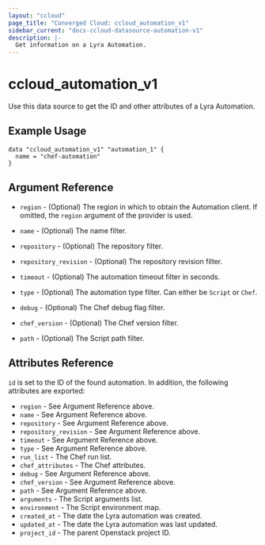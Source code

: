 ```yaml
---
layout: "ccloud"
page_title: "Converged Cloud: ccloud_automation_v1"
sidebar_current: "docs-ccloud-datasource-automation-v1"
description: |-
  Get information on a Lyra Automation.
---
```


# ccloud\_automation\_v1

Use this data source to get the ID and other attributes of a Lyra Automation.

## Example Usage

```hcl
data "ccloud_automation_v1" "automation_1" {
  name = "chef-automation"
}
```

## Argument Reference

* `region` - (Optional) The region in which to obtain the Automation client. If
   omitted, the `region` argument of the provider is used.

* `name` - (Optional) The name filter.

* `repository` - (Optional) The repository filter.

* `repository_revision` - (Optional) The repository revision filter.

* `timeout` - (Optional) The automation timeout filter in seconds.

* `type` - (Optional) The automation type filter. Can either be `Script` or
  `Chef`.

* `debug` - (Optional) The Chef debug flag filter.

* `chef_version` - (Optional) The Chef version filter.

* `path` - (Optional) The Script path filter.

## Attributes Reference

`id` is set to the ID of the found automation. In addition, the following
attributes are exported:

* `region` - See Argument Reference above.
* `name` - See Argument Reference above.
* `repository` - See Argument Reference above.
* `repository_revision` - See Argument Reference above.
* `timeout` - See Argument Reference above.
* `type` - See Argument Reference above.
* `run_list` - The Chef run list.
* `chef_attributes` - The Chef attributes.
* `debug` - See Argument Reference above.
* `chef_version` - See Argument Reference above.
* `path` - See Argument Reference above.
* `arguments` - The Script arguments list.
* `environment` - The Script environment map.
* `created_at` - The date the Lyra automation was created.
* `updated_at` - The date the Lyra automation was last updated.
* `project_id` - The parent Openstack project ID.

